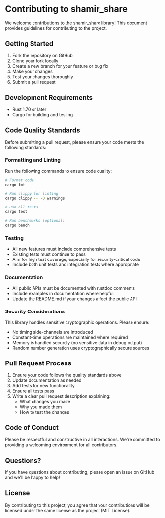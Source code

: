 # Contributing to shamir_share

We welcome contributions to the shamir_share library! This document provides guidelines for contributing to the project.

## Getting Started

1. Fork the repository on GitHub
2. Clone your fork locally
3. Create a new branch for your feature or bug fix
4. Make your changes
5. Test your changes thoroughly
6. Submit a pull request

## Development Requirements

- Rust 1.70 or later
- Cargo for building and testing

## Code Quality Standards

Before submitting a pull request, please ensure your code meets the following standards:

### Formatting and Linting

Run the following commands to ensure code quality:

```bash
# Format code
cargo fmt

# Run clippy for linting
cargo clippy -- -D warnings

# Run all tests
cargo test

# Run benchmarks (optional)
cargo bench
```

### Testing

- All new features must include comprehensive tests
- Existing tests must continue to pass
- Aim for high test coverage, especially for security-critical code
- Include both unit tests and integration tests where appropriate

### Documentation

- All public APIs must be documented with rustdoc comments
- Include examples in documentation where helpful
- Update the README.md if your changes affect the public API

### Security Considerations

This library handles sensitive cryptographic operations. Please ensure:

- No timing side-channels are introduced
- Constant-time operations are maintained where required
- Memory is handled securely (no sensitive data in debug output)
- Random number generation uses cryptographically secure sources

## Pull Request Process

1. Ensure your code follows the quality standards above
2. Update documentation as needed
3. Add tests for new functionality
4. Ensure all tests pass
5. Write a clear pull request description explaining:
   - What changes you made
   - Why you made them
   - How to test the changes

## Code of Conduct

Please be respectful and constructive in all interactions. We're committed to providing a welcoming environment for all contributors.

## Questions?

If you have questions about contributing, please open an issue on GitHub and we'll be happy to help!

## License

By contributing to this project, you agree that your contributions will be licensed under the same license as the project (MIT License).